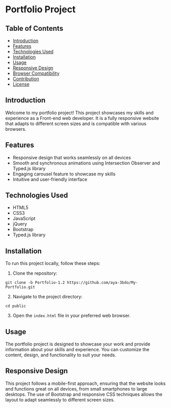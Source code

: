 # Portfolio Project

## Table of Contents
- [Introduction](#introduction)
- [Features](#features)
- [Technologies Used](#technologies-used)
- [Installation](#installation)
- [Usage](#usage)
- [Responsive Design](#responsive-design)
- [Browser Compatibility](#browser-compatibility)
- [Contribution](#contribution)
- [License](#license)

## Introduction
Welcome to my portfolio project! This project showcases my skills and experience as a Front-end web developer. It is a fully responsive website that adapts to different screen sizes and is compatible with various browsers.

## Features
- Responsive design that works seamlessly on all devices
- Smooth and synchronous animations using Intersection Observer and Typed.js library
- Engaging carousel feature to showcase my skills
- Intuitive and user-friendly interface

## Technologies Used
- HTML5
- CSS3
- JavaScript
- jQuery
- Bootstrap
- Typed.js library

## Installation
To run this project locally, follow these steps:

1. Clone the repository:
```
git clone -b Portfolio-1.2 https://github.com/aya-3bdo/My-Portfolio.git

```
2. Navigate to the project directory:
```
cd public
```
3. Open the `index.html` file in your preferred web browser.

## Usage
The portfolio project is designed to showcase your work and provide information about your skills and experience. You can customize the content, design, and functionality to suit your needs.

## Responsive Design
This project follows a mobile-first approach, ensuring that the website looks and functions great on all devices, from small smartphones to large desktops. The use of Bootstrap and responsive CSS techniques allows the layout to adapt seamlessly to different screen sizes.
